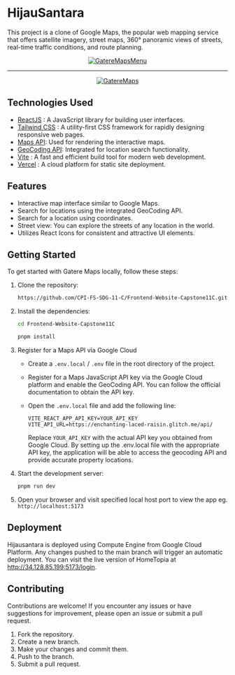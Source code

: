 # HijauSantara

This project is a clone of Google Maps, the popular web mapping service that offers satellite imagery, street maps, 360° panoramic views of streets, real-time traffic conditions, and route planning.

<div align="center">
<a href="https://g-maps-clone.vercel.app/">

![GatereMapsMenu](https://firebasestorage.googleapis.com/v0/b/hometopia-d224f.appspot.com/o/gmaps2.png?alt=media&token=40257b68-0d4e-41a6-a047-db9de8548ec0)

</a>
</div>

---

<div align="center">
<a href="https://g-maps-clone.vercel.app/">

![GatereMaps](https://firebasestorage.googleapis.com/v0/b/hometopia-d224f.appspot.com/o/gmaps.png?alt=media&token=4c44a95d-4944-4f0c-a8f5-f9be2b522864)

</a>
</div>

## Technologies Used

- [ReactJS](https://react.dev/) : A JavaScript library for building user interfaces.
- [Tailwind CSS](https://tailwindcss.com/) : A utility-first CSS framework for rapidly designing responsive web pages.
- [Maps API](https://developers.google.com/maps/documentation/javascript): Used for rendering the interactive maps.
- [GeoCoding API](https://developers.google.com/maps/documentation/geocoding): Integrated for location search functionality.
- [Vite](https://vitejs.dev/) : A fast and efficient build tool for modern web development.
- [Vercel](https://vercel.com/) : A cloud platform for static site deployment.

## Features

- Interactive map interface similar to Google Maps.
- Search for locations using the integrated GeoCoding API.
- Search for a location using coordinates.
- Street view: You can explore the streets of any location in the world.
- Utilizes React Icons for consistent and attractive UI elements.

## Getting Started

To get started with Gatere Maps locally, follow these steps:

1. Clone the repository:
   ```bash
   https://github.com/CPI-FS-SDG-11-C/Frontend-Website-Capstone11C.git
   ```
2. Install the dependencies:
   ```bash
   cd Frontend-Website-Capstone11C
   ```
   ```bash
   pnpm install
   ```
3. Register for a Maps API via Google Cloud

   - Create a `.env.local` / `.env` file in the root directory of the project.
   - Register for a Maps JavaScript API key via the Google Cloud platform and enable the GeoCoding API. You can follow the official documentation to obtain the API key.
   - Open the `.env.local` file and add the following line:

     ```env
     VITE_REACT_APP_API_KEY=YOUR_API_KEY
     VITE_API_URL=https://enchanting-laced-raisin.glitch.me/api/
     ```

     Replace `YOUR_API_KEY` with the actual API key you obtained from Google Cloud. By setting up the .env.local file with the appropriate API key, the application will be able to access the geocoding API and provide accurate property locations.

4. Start the development server:

   ```javascript
   pnpm run dev
   ```

5. Open your browser and visit specified local host port to view the app eg. `http://localhost:5173`

## Deployment

Hijausantara is deployed using Compute Engine from Google Cloud Platform. Any changes pushed to the main branch will trigger an automatic deployment.
You can visit the live version of HomeTopia at http://34.128.85.199:5173/login.

## Contributing

Contributions are welcome! If you encounter any issues or have suggestions for improvement, please open an issue or submit a pull request.

1. Fork the repository.
2. Create a new branch.
3. Make your changes and commit them.
4. Push to the branch.
5. Submit a pull request.
